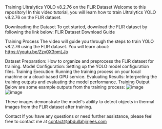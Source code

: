 Training Ultralytics YOLO v8.2.76 on the FLIR Dataset
Welcome to this repository! In this video tutorial, you will learn how to train Ultralytics YOLO v8.2.76 on the FLIR dataset.

Downloading the Dataset
To get started, download the FLIR dataset by following the link below:
FLIR Dataset Download Guide

Training Process
The video will guide you through the steps to train YOLO v8.2.76 using the FLIR dataset. You will learn about:
https://youtu.be/Zzv0X3pmLJo

Dataset Preparation: How to organize and preprocess the FLIR dataset for training.
Model Configuration: Setting up the YOLO model configuration files.
Training Execution: Running the training process on your local machine or a cloud-based GPU service.
Evaluating Results: Interpreting the training outputs and evaluating the model performance.
Training Output
Below are some example outputs from the training process:
![image](https://github.com/user-attachments/assets/4eb95d3a-0857-4ed3-9162-910c2c93c62a)
![image](https://github.com/user-attachments/assets/b9f7961d-aab3-46c1-b945-d4cc749e1fde)

These images demonstrate the model's ability to detect objects in thermal images from the FLIR dataset after training.

Contact
If you have any questions or need further assistance, please feel free to contact me at contact@abdullahjirjees.com

